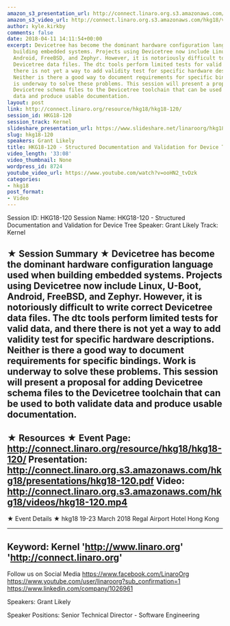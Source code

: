 ```yaml
---
amazon_s3_presentation_url: http://connect.linaro.org.s3.amazonaws.com/hkg18/presentations/hkg18-120.pdf
amazon_s3_video_url: http://connect.linaro.org.s3.amazonaws.com/hkg18/videos/hkg18-120.mp4
author: kyle.kirkby
comments: false
date: 2018-04-11 14:11:54+00:00
excerpt: Devicetree has become the dominant hardware configuration language used when
  building embedded systems. Projects using Devicetree now include Linux, U-Boot,
  Android, FreeBSD, and Zephyr. However, it is notoriously difficult to write correct
  Devicetree data files. The dtc tools perform limited tests for valid data, and there
  there is not yet a way to add validity test for specific hardware descriptions.
  Neither is there a good way to document requirements for specific bindings. Work
  is underway to solve these problems. This session will present a proposal for adding
  Devicetree schema files to the Devicetree toolchain that can be used to both validate
  data and produce usable documentation.
layout: post
link: http://connect.linaro.org/resource/hkg18/hkg18-120/
session_id: HKG18-120
session_track: Kernel
slideshare_presentation_url: https://www.slideshare.net/linaroorg/hkg18120-devicetree-schema-documentation-and-validation
slug: hkg18-120
speakers: Grant Likely
title: HKG18-120 - Structured Documentation and Validation for Device Tree
video_length: '33:08'
video_thumbnail: None
wordpress_id: 8724
youtube_video_url: https://www.youtube.com/watch?v=ooHN2_tvDzk
categories:
- hkg18
post_format:
- Video
---
```


Session ID: HKG18-120
Session Name: HKG18-120 - Structured Documentation and Validation for Device Tree
Speaker: Grant Likely
Track: Kernel


★ Session Summary ★
Devicetree has become the dominant hardware configuration language used when building embedded systems. Projects using Devicetree now include Linux, U-Boot, Android, FreeBSD, and Zephyr. However, it is notoriously difficult to write correct Devicetree data files. The dtc tools perform limited tests for valid data, and there there is not yet a way to add validity test for specific hardware descriptions. Neither is there a good way to document requirements for specific bindings. Work is underway to solve these problems. This session will present a proposal for adding Devicetree schema files to the Devicetree toolchain that can be used to both validate data and produce usable documentation.
---------------------------------------------------
★ Resources ★
Event Page: http://connect.linaro.org/resource/hkg18/hkg18-120/
Presentation: http://connect.linaro.org.s3.amazonaws.com/hkg18/presentations/hkg18-120.pdf
Video: http://connect.linaro.org.s3.amazonaws.com/hkg18/videos/hkg18-120.mp4
 ---------------------------------------------------
★ Event Details ★
hkg18
19-23 March 2018 
Regal Airport Hotel Hong Kong

---------------------------------------------------
Keyword: Kernel
'http://www.linaro.org'
'http://connect.linaro.org'
---------------------------------------------------
Follow us on Social Media
https://www.facebook.com/LinaroOrg
https://www.youtube.com/user/linaroorg?sub_confirmation=1
https://www.linkedin.com/company/1026961

Speakers: Grant Likely

Speaker Positions: Senior Technical Director - Software Engineering


